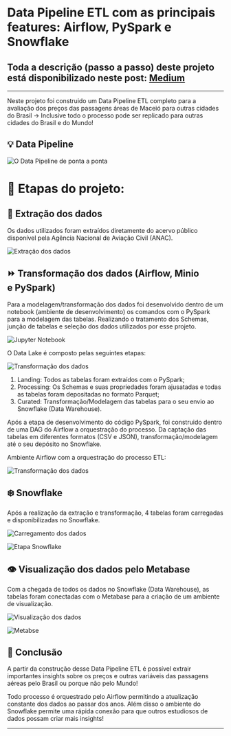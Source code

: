 # Data Pipeline ETL com as principais features: Airflow, PySpark e Snowflake
## Toda a descrição (passo a passo) deste projeto está disponibilizado neste post: [Medium](https://medium.com/@danilojpfreitas/data-pipeline-etl-com-as-principais-features-airflow-pyspark-e-snowflake-17e9709d0d51)

---

Neste projeto foi construido um Data Pipeline ETL completo para a avaliação dos preços das passagens áreas de Maceió para outras cidades do Brasil → Inclusive todo o processo pode ser replicado para outras cidades do Brasil e do Mundo!

## :bulb: Data Pipeline

![O Data Pipeline de ponta a ponta](img/dataPipeline.png)

# :memo: Etapas do projeto:
## :file_folder: Extração dos dados

Os dados utilizados foram extraídos diretamente do acervo público disponível pela Agência Nacional de Aviação Civil (ANAC).

![Extração dos dados](img/precoPassagensAereas.png)

## :fast_forward: Transformação dos dados (Airflow, Minio e PySpark)

Para a modelagem/transformação dos dados foi desenvolvido dentro de um notebook (ambiente de desenvolvimento) os comandos com o PySpark para a modelagem das tabelas. Realizando o tratamento dos Schemas, junção de tabelas e seleção dos dados utilizados por esse projeto.

![Jupyter Notebook](img/notebookJupyter.png)

O Data Lake é composto pelas seguintes etapas:

![Transformação dos dados](img/passagensAereasProjectTransform.png)

1. Landing: Todos as tabelas foram extraídos com o PySpark;
2. Processing: Os Schemas e suas propriedades foram ajusatadas e todas as tabelas foram depositadas no formato Parquet;
3. Curated: Transformação/Modelagem das tabelas para o seu envio ao Snowflake (Data Warehouse).

Após a etapa de desenvolvimento do código PySpark, foi construido dentro de uma DAG do Airflow a orquestração do processo. Da captação das tabelas em diferentes formatos (CSV e JSON), transformação/modelagem até o seu depósito no Snowflake.

Ambiente Airflow com a orquestração do processo ETL:

![Transformação dos dados](img/airflow.png)

## :snowflake: Snowflake

Após a realização da extração e transformação, 4 tabelas foram carregadas e disponibilizadas no Snowflake.

![Carregamento dos dados](img/passagensAereasProjectLoading.png)

![Etapa Snowflake](img/snowflake.png)

## :eye: Visualização dos dados pelo Metabase

Com a chegada de todos os dados no Snowflake (Data Warehouse), as tabelas foram conectadas com o Metabase para a criação de um ambiente de visualização.

![Visualização dos dados](img/passagensAereasProjectVisualisation.png)

![Metabse](img/metabase.png)

## :rocket: Conclusão

A partir da construção desse Data Pipeline ETL é possível extrair importantes insights sobre os preços e outras variáveis das passagens aéreas pelo Brasil ou porque não pelo Mundo!

Todo processo é orquestrado pelo Airflow permitindo a atualização constante dos dados ao passar dos anos. Além disso o ambiente do Snowflake permite uma rápida conexão para que outros estudiosos de dados possam criar mais insights!

---
